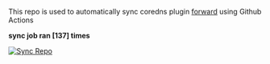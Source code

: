 This repo is used to automatically sync coredns plugin [forward](https://github.com/QZLin/forward) using Github Actions

**sync job ran [137] times**

[![Sync Repo](https://github.com/QZLin/coredns-extract/actions/workflows/sync.yaml/badge.svg)](https://github.com/QZLin/coredns-extract/actions/workflows/sync.yaml)
